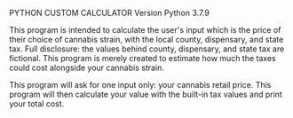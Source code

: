 PYTHON CUSTOM CALCULATOR
Version Python 3.7.9

This program is intended to calculate the user's input which is the price of their choice of cannabis strain, with the local county, dispensary, and state tax. Full disclosure: the values behind county, dispensary, and state tax are fictional. This program is merely created to estimate how much the taxes could cost alongside your cannabis strain.

This program will ask for one input only: your cannabis retail price. This program will then calculate your value with the built-in tax values and print your total cost. 

